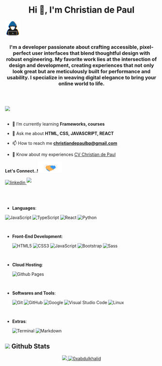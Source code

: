 <h1 align="center">Hi 👋, I'm Christian de Paul</h1>

<img src = "https://github.com/0xAbdulKhalid/0xAbdulKhalid/raw/main/assets/mdImages/about_me.gif" width = 50px>
<h3 align="center">I'm a developer passionate about crafting accessible, pixel-perfect user interfaces that blend thoughtful design with robust engineering. My favorite work lies at the intersection of design and development, creating experiences that not only look great but are meticulously built for performance and usability.
I specialize in weaving digital elegance to bring your online world to life.</h3>

<br><br>

<img src="https://user-images.githubusercontent.com/73097560/115834477-dbab4500-a447-11eb-908a-139a6edaec5c.gif"><br><br>

- 🌱 I’m currently learning **Frameworks, courses**

- 💬 Ask me about **HTML, CSS, JAVASCRIPT, REACT**

- 📫 How to reach me **christiandepaulbp@gmail.com**

- 📄 Know about my experiences [CV Christian de Paul]([[](https://www.canva.com/design/DAGsUiwVUmE/GF8JKYIIUrvOuHrLzZ6FoQ/edit?utm_content=DAGsUiwVUmE&utm_campaign=designshare&utm_medium=link2&utm_source=sharebutton)](https://www.canva.com/design/DAGsUiwVUmE/GF8JKYIIUrvOuHrLzZ6FoQ/edit?utm_content=DAGsUiwVUmE&utm_campaign=designshare&utm_medium=link2&utm_source=sharebutton)])

<b> Let's Connect..!</b><img src="https://github.com/0xAbdulKhalid/0xAbdulKhalid/raw/main/assets/mdImages/handshake.gif" width ="80">
<p align="left">
    
<a href="https://www.linkedin.com/in/christianbaños" target="_blank">
<img src="https://img.shields.io/badge/linkedin:  Christian de Paul-%2300acee.svg?color=405DE6&style=for-the-badge&logo=linkedin&logoColor=white" alt=linkedin style="margin-bottom: 5px;"/>
</a>

<a href="mailto:christiandepaulbp@gmail.com" target="_blank">
<img src="https://img.shields.io/badge/gmail:  Christian de Paul-%23EA4335.svg?style=for-the-badge&logo=gmail&logoColor=white" t=mail style="margin-bottom: 5px;" />
</a>
    
</p>
<br><br>

- **Languages**:
    
![JavaScript](https://img.shields.io/badge/JavaScript-%23F7DF1E.svg?style=for-the-badge&logo=javascript&logoColor=black)
![TypeScript](https://img.shields.io/badge/TypeScript-%23007ACC.svg?style=for-the-badge&logo=typescript&logoColor=white)
![React](https://img.shields.io/badge/React-%2361DAFB.svg?style=for-the-badge&logo=react&logoColor=black)
![Python](https://img.shields.io/badge/Python-%233776AB.svg?style=for-the-badge&logo=python&logoColor=yellow)


<br>   
    
- **Front-End Development**:

   ![HTML5](https://img.shields.io/badge/HTML5%20-%23E34F26.svg?style=for-the-badge&logo=html5&logoColor=white)
   ![CSS3](https://img.shields.io/badge/CSS%20-%231572B6.svg?style=for-the-badge&logo=css3&logoColor=white)
   ![JavaScript](https://img.shields.io/badge/JavaScript%20-%23F7DF1E.svg?style=for-the-badge&logo=javascript&logoColor=black)
   ![Bootstrap](https://img.shields.io/badge/Bootstrap%20-%23000000.svg?style=for-the-badge&logo=Bootstrap&logoColor=white)
   ![Sass](https://img.shields.io/badge/Sass%20-white.svg?style=for-the-badge&logo=Sass&logoColor=pink)

<br>

- **Cloud Hosting**:

    ![Github Pages](https://img.shields.io/badge/GitHub%20Pages-%23327FC7.svg?style=for-the-badge&logo=github&logoColor=white)
    
<br>

- **Softwares and Tools**:

    ![Git](https://img.shields.io/badge/git-%23F05033.svg?style=for-the-badge&logo=git&logoColor=white)
    ![GitHub](https://img.shields.io/badge/github-%23121011.svg?style=for-the-badge&logo=github&logoColor=white)
    ![Google](https://img.shields.io/badge/google-%234285F4.svg?style=for-the-badge&logo=google&logoColor=white)
    ![Visual Studio Code](https://img.shields.io/badge/Visual%20Studio%20Code-0078d7.svg?style=for-the-badge&logo=visual-studio-code&logoColor=white)
    ![Linux](https://img.shields.io/badge/Linux-FCC624?style=for-the-badge&logo=linux&logoColor=black) 

<br>

- **Extras**:

    ![Terminal](https://img.shields.io/badge/Terminal-%23054020?style=for-the-badge&logo=gnu-bash&logoColor=white)
    ![Markdown](https://img.shields.io/badge/markdown-%23000000.svg?style=for-the-badge&logo=markdown&logoColor=white)   


## <img src="https://media.giphy.com/media/iY8CRBdQXODJSCERIr/giphy.gif" width="35"><b> Github Stats </b>

<div align="center">

<a href="https://github.com/Christian-Banos/">
  <img src="https://github-readme-stats.vercel.app/api?username=Christian-Banos&include_all_commits=true&count_private=true&show_icons=true&line_height=20&title_color=7A7ADB&icon_color=2234AE&text_color=D3D3D3&bg_color=0,000000,130F40" width="450"/>
  <img src="https://github-readme-stats.vercel.app/api/top-langs?username=Christian-Banos&show_icons=true&locale=en&layout=compact&line_height=20&title_color=7A7ADB&icon_color=2234AE&text_color=D3D3D3&bg_color=0,000000,130F40" width="375"  alt="0xabdulkhalid"/>
</a>
</div>




